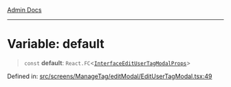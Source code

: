[Admin Docs](/)

***

# Variable: default

> `const` **default**: `React.FC`\<[`InterfaceEditUserTagModalProps`](../interfaces/InterfaceEditUserTagModalProps.md)\>

Defined in: [src/screens/ManageTag/editModal/EditUserTagModal.tsx:49](https://github.com/PalisadoesFoundation/talawa-admin/blob/main/src/screens/ManageTag/editModal/EditUserTagModal.tsx#L49)
